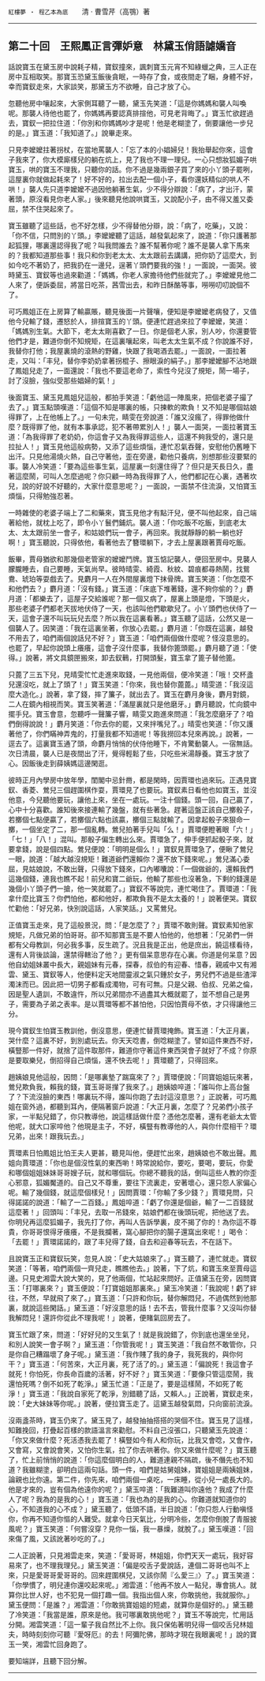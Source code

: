 

`紅樓夢 ‧ 程乙本為底`　　清 ‧ 曹雪芹（高鶚）著

* * *

## 第二十回　王熙鳳正言彈妒意　林黛玉俏語謔嬌音

話說寶玉在黛玉房中說耗子精，寶釵撞來，諷刺寶玉元宵不知綠蠟之典，三人正在房中互相取笑。那寶玉恐黛玉飯後貪眠，一時存了食，或夜間走了睏，身體不好，幸而寶釵走來，大家談笑，那黛玉方不欲睡，自己才放了心。

忽聽他房中嚷起來，大家側耳聽了一聽，黛玉先笑道：「這是你媽媽和襲人叫喚呢。那襲人待他也罷了，你媽媽再要認真排揎他，可見老背晦了。」寶玉忙欲趕過去，寶釵一把拉住道：「你別和你媽媽吵才是呢！他是老糊塗了，倒要讓他一步兒的是。」寶玉道：「我知道了。」說畢走來。

只見李嬤嬤拄著拐杖，在當地罵襲人：「忘了本的小娼婦兒！我抬舉起你來，這會子我來了，你大模廝樣兒的躺在炕上，見了我也不理一理兒。一心只想妝狐媚子哄寶玉，哄的寶玉不理我，只聽你的話。你不過是幾兩銀子買了來的小丫頭子罷咧，這屋裏你就做起耗來了！好不好的，拉出去配一個小子，看你還妖精似的哄人不哄！」襲人先只道李嬤嬤不過因他躺著生氣，少不得分辯說：「病了，才出汗，蒙著頭，原沒看見你老人家。」後來聽見他說哄寶玉，又說配小子，由不得又羞又委屈，禁不住哭起來了。

寶玉雖聽了這些話，也不好怎樣，少不得替他分辯，說：「病了，吃藥」，又說：「你不信，只問別的丫頭。」李嬤嬤聽了這話，越發氣起來了，說道：「你只護著那起狐狸，哪裏還認得我了呢？叫我問誰去？誰不幫著你呢？誰不是襲人拿下馬來的？我都知道那些事！我只和你到老太太、太太跟前去講講，把你奶了這麼大，到如今吃不著奶了，把我扔在一邊兒，逞著丫頭們要我的強！」一面說，一面哭。彼時黛玉、寶釵等也過來勸道：「媽媽，你老人家擔待他們些就完了。」李嬤嬤見他二人來了，便訴委屈，將當日吃茶，茜雪出去，和昨日酥酪等事，嘮嘮叨叨說個不了。

可巧鳳姐正在上房算了輸贏賬，聽見後面一片聲嚷，便知是李嬤嬤老病發了，又值他今兒輸了錢，遷怒於人，排揎寶玉的丫頭。便連忙趕過來拉了李嬤嬤，笑道：「媽媽別生氣。大節下，老太太剛喜歡了一日。你是個老人家，別人吵，你還要管他們才是，難道你倒不知規矩，在這裏嚷起來，叫老太太生氣不成？你說誰不好，我替你打他；我屋裏燒的滾熱的野雞，快跟了我喝酒去罷。」一面說，一面拉著走，又叫：「丰兒，替你李奶奶拿著拐棍子、擦眼淚的絹子。」那李嬤嬤腳不沾地跟了鳳姐兒走了，一面還說：「我也不要這老命了，索性今兒沒了規矩，鬧一場子，討了沒臉，強似受那些娼婦的氣！」

後面寶玉、黛玉見鳳姐兒這般，都拍手笑道：「虧他這一陣風來，把個老婆子撮了去了。」寶玉點頭嘆道：「這個不知是哪裏的帳，只揀軟的欺負！又不知是哪個姑娘得罪了，上在他帳上了。」一句未完，睛雯在旁說道：「誰又沒瘋了，得罪他做什麼？既得罪了他，就有本事承認，犯不著帶累別人！」襲人一面哭，一面拉著寶玉道：「為我得罪了老奶奶，你這會子又為我得罪這些人，這還不夠我受的，還只是拉扯人！」寶玉見他這般病勢，又添了這些煩惱，連忙忍氣吞聲，安慰他仍舊睡下出汗。只見他湯燒火熱，自己守著他，歪在旁邊，勸他只養病，別想那些沒要緊的事。襲人冷笑道：「要為這些事生氣，這屋裏一刻還住得了？但只是天長日久，盡著這麼鬧，可叫人怎麼過呢？你只顧一時為我得罪了人，他們都記在心裏，遇著坎兒，說的好說不好聽的，大家什麼意思呢？」一面說，一面禁不住流淚，又怕寶玉煩惱，只得勉強忍著。

一時雜使的老婆子端上了二和藥來，寶玉見他才有點汗兒，便不叫他起來，自己端著給他，就枕上吃了，即令小丫鬟們鋪炕。襲人道：「你吃飯不吃飯，到底老太太、太太跟前坐一會子，和姑娘們玩一會子，再回來。我就靜靜的躺一躺也好啊！」寶玉聽說，只得依他，看著他去了簪環躺下，才去上屋裏跟著賈母吃飯。

飯畢，賈母猶欲和那幾個老管家的嬤嬤鬥牌。寶玉惦記襲人，便回至房中。見襲人朦朧睡去，自己要睡，天氣尚早。彼時晴雯、綺霞、秋紋、碧痕都尋熱鬧，找鴛鴦、琥珀等耍戲去了。見麝月一人在外間屋裏燈下抹骨牌。寶玉笑道：「你怎麼不和他們去？」麝月道：「沒有錢。」寶玉道：「床底下堆著錢，還不夠你偷的？」麝月道：「都樂去了，這屋子交給誰呢？那一個又病了，屋裏上頭是燈，下頭是火，那些老婆子們都老天拔地伏侍了一天，也該叫他們歇歇兒了。小丫頭們也伏侍了一天，這會子還不叫玩玩兒去麼？所以我在這裏看著。」寶玉聽了這話，公然又是一個襲人了。因笑道：「我在這裏坐著，你放心去罷。」麝月道：「你既在這裏，越發不用去了，咱們兩個說話兒不好？」寶玉道：「咱們兩個做什麼呢？怪沒意思的。也罷了，早起你說頭上癢癢，這會子沒什麼事，我替你篦頭罷。」麝月聽了道：「使得。」說著，將文具鏡匣搬來，卸去釵鷨，打開頭髮，寶玉拿了篦子替他篦。

只蓖了三五下兒，見晴雯忙忙走進來取錢，一見他兩個，便冷笑道：「哦！交杯盞兒還沒吃，就上了頭了！」寶玉笑道：「你來，我也替你蓖蓖。」晴雯道：「我沒這麼大造化。」說著，拿了錢，摔了簾子，就出去了。寶玉在麝月身後，麝月對鏡，二人在鏡內相視而笑。寶玉笑著道：「滿屋裏就只是他磨牙。」麝月聽說，忙向鏡中擺手兒。寶玉會意，忽聽呼一聲簾子響，睛雯又跑進來問道：「我怎麼磨牙了？咱們倒得說說！」麝月笑道：「你去你的罷，又來拌嘴兒了。」晴雯也笑道：「你又護著他了，你們瞞神弄鬼的，打量我都不知道呢！等我撈回本兒來再說。」說著，一逕去了。這裏寶玉通了頭，命麝月悄悄的伏侍他睡下，不肯驚動襲人。一宿無話。次日清晨，襲人已是夜間出了汗，覺得輕鬆了些，只吃些米湯靜養。寶玉才放了心。因飯後走到薛姨媽這邊閑逛。

彼時正月內學房中放年學，閨閣中忌針黹，都是閑時，因賈環也過來玩。正遇見寶釵、香菱、鶯兒三個趕圍棋作耍，賈環見了也要玩。寶釵素日看他也如寶玉，並沒他意，今兒聽他要玩，讓他上來，坐在一處玩。一注十個錢。頭一回，自己贏了，心中十分喜歡。誰知後來接連輸了幾盤，就有些著急。趕著這盤正該自己擲骰子，若擲個七點便贏了，若擲個六點也該贏，擲個三點就輸了。因拿起骰子來狠命一擲，一個坐定了二，那一個亂轉。鶯兒拍著手兒叫「么！」賈環便瞪著眼「六！」「七！」「八！」混叫。那骰子偏生轉出么來。賈環急了，伸手便抓起骰子來，就要拿錢，說是個四點。鶯兒便說：「明明是個么！」寶釵見賈環急了，便瞅了鶯兒一眼，說道：「越大越沒規矩！難道爺們還賴你？還不放下錢來呢。」鶯兒滿心委屈，見姑娘說，不敢出聲，只得放下錢來，口內嘟囔說：「一個做爺的，還賴我們這幾個錢，連我也瞧不起！前兒和寶二爺玩，他輸了那些也沒著急，下剩的錢還是幾個小丫頭子們一搶，他一笑就罷了。」寶釵不等說完，連忙喝住了。賈環道：「我拿什麼比寶玉？你們怕他，都和他好，都欺負我不是太太養的！」說著便哭。寶釵忙勸他：「好兄弟，快別說這話，人家笑話。」又罵鶯兒。

正值寶玉走來，見了這般景況，問：「是怎麼了？」賈環不敢則聲。寶釵素知他家規矩，凡做兄弟的怕哥哥。卻不知那寶玉是不要人怕他的，他想著：「兄弟們一併都有父母教訓，何必我多事，反生疏了。況且我是正出，他是庶出，饒這樣看待，還有人背後談論，還禁得轄治了他？」更有個呆意思存在心裏。你道是何呆意？因他自幼姐妹叢中長大，親姐妹有元春，探春，叔伯的有迎春、惜春，親戚中又有湘雲、黛玉、寶釵等人，他便料定天地間靈淑之氣只鍾於女子，男兒們不過是些渣滓濁沫而已。因此把一切男子都看成濁物，可有可無。只是父親、伯叔、兄弟之倫，因是聖人遺訓，不敢違忤，所以兄弟間亦不過盡其大概就罷了，並不想自己是男子，需要為子弟之表率。是以賈環等都不甚怕他，只因怕賈母不依，才只得讓他三分。

現今寶釵生怕寶玉教訓他，倒沒意思，便連忙替賈環掩飾。寶玉道：「大正月裏，哭什麼？這裏不好，到別處玩去。你天天唸書，倒唸糊塗了。譬如這件東西不好，橫豎那一件好，就捨了這件取那件，難道你守著這件東西哭會子就好了不成？你原是要取樂兒，倒招得自己煩惱，還不快去呢！」賈環聽了，只得回來。

趙姨娘見他這般，因問：「是哪裏墊了踹窩來了？」賈環便說：「同寶姐姐玩來著，鶯兒欺負我，賴我的錢，寶玉哥哥攆了我來了。」趙姨娘啐道：「誰叫你上高台盤了？下流沒臉的東西！哪裏玩不得，誰叫你跑了去討這沒意思？」正說著，可巧鳳姐在窗外過，都聽到耳內，便隔著窗戶說道：「大正月裏，怎麼了？兄弟們小孩子家，一半點兒錯了，你只教導他，說這樣話做什麼？憑他怎麼著，還有老爺太太管他呢，就大口家啐他？他現是主子，不好，橫豎有教導他的人，與你什麼相干？環兄弟，出來！跟我玩去。」

賈環素日怕鳳姐比怕王夫人更甚，聽見叫他，便趕忙出來，趙姨娘也不敢出聲。鳳姐向賈環道：「你也是個沒性氣的東西喲！時常說給你，要吃，要喝，要玩，你愛和哪個姐姐妹妹哥哥嫂子玩，就和哪個玩。你總不聽我的話，倒叫這些人教的你歪心邪意，狐媚魘道的。自己又不尊重，要往下流裏走，安著壞心，還只怨人家偏心呢。輸了幾個錢，就這麼個樣兒！」因問賈環：「你輸了多少錢？」賈環見問，只得諾諾的說道：「輸了一二百錢。」鳳姐啐道：「虧了你還是個爺，輸了一二百錢就這麼著！」回頭叫：「丰兒，去取一吊錢來，姑娘們都在後頭玩呢，把他送了去。你明兒再這麼狐媚子，我先打了你，再叫人告訴學裏，皮不揭了你的！為你這不尊貴，你哥哥恨得牙癢癢，不是我攔著，窩心腳把你的腸子還窩出來呢！」喝令：「去罷！」賈環諾諾的，跟了丰兒得了錢，自去和迎春等玩去，不在話下。

且說寶玉正和寶釵玩笑，忽見人說：「史大姑娘來了。」寶玉聽了，連忙就走。寶釵笑道：「等著，咱們兩個一齊兒走，瞧瞧他去。」說著，下了炕，和寶玉來至賈母這邊。只見史湘雲大說大笑的，見了他兩個，忙站起來問好。正值黛玉在旁，因問寶玉：「打哪裏來？」寶玉便說：「打寶姐姐那裏來。」黛玉冷笑道：「我說呢！虧了絆往，不然，早就飛了來了。」寶玉道：「只許和你玩，替你解悶兒，不過偶然到他那裏，就說這些閑話。」黛玉道：「好沒意思的話！去不去，管我什麼事？又沒叫你替我解悶兒！還許你從此不理我呢！」說著，便賭氣回房去了。

寶玉忙跟了來，問道：「好好兒的又生氣了！就是我說錯了，你到底也還坐坐兒，和別人說笑一會子啊？」黛玉道：「你管我呢！」寶玉笑道：「我自然不敢管你，只是你自己糟蹋壞了身子呢。」黛玉道：「我作賤了我的身子，我死我的，與你何干？」寶玉道：「何苦來，大正月裏，死了活了的。」黛玉道：「偏說死！我這會子就死！你怕死，你長命百歲的活著，好不好？」寶玉笑道：「要像只管這麼鬧，我還怕死嗎？倒不如死了乾淨。」黛玉忙道：「正是了，要是這樣鬧，不如死了乾淨！」寶玉道：「我說自家死了乾淨，別錯聽了話，又賴人。」正說著，寶釵走來，說：「史大妹妹等你呢。」說著，便拉寶玉走了。這黛玉越發氣悶，只向窗前流淚。

沒兩盞茶時，寶玉仍來了。黛玉見了，越發抽抽搭搭的哭個不住。寶玉見了這樣，知難挽回，打疊起百樣的款語溫言來勸慰。不料自己沒張口，只聽黛玉先說道：「你又來做什麼？死活憑我去罷了！橫豎如今有人和你玩，比我又會唸，又會作，又會寫，又會說會笑，又怕你生氣，拉了你去哄著你。你又來做什麼呢？」寶玉聽了，忙上前悄悄的說道：「你這麼個明白的人，難道連親不隔疏，後不僭先也不知道？我雖糊塗，卻明白這兩句話。頭一件，咱們是姑舅姐妹，寶姐姐是兩姨姐妹，論親也比你遠。第二件，你先來，咱們兩個一桌吃，一床睡，從小兒一處長大的。他是才來的，豈有個為他遠你的呢？」黛玉啐道：「我難道叫你遠他？我成了什麼人了呢？我為的是我的心！」寶玉道：「我也為的是我的心。你難道就知道你的心，不知道我的心不成？」黛玉聽了，低頭不語，半日說道：「你只怨人行動嗔怪你，你再不知道你慪的人難受。就拿今日天氣比，分明冷些，怎麼你倒脫了青服披風呢？」寶玉笑道：「何嘗沒穿？見你一惱，我一暴燥，就脫了。」黛玉嘆道：「回來傷了風，又該訛著吵吃的了。」

二人正說著，只見湘雲走來，笑道：「愛哥哥，林姐姐，你們天天一處玩，我好容易來了，也不理我理兒。」黛玉笑道：「偏是咬舌子愛說話，連個二哥哥也叫不上來，只是愛哥哥愛哥哥的。回來趕圍棋兒，又該你鬧『么愛三』〉了。」寶玉笑道：「你學慣了，明兒連你還咬起來呢。」湘雲道：「他再不放人一點兒，專會挑人。就算你比世人好，也不犯見一個打趣一個。我指出個人來，你敢挑他，我就服你。」黛玉便問：「是誰？」湘雲道：「你敢挑寶姐姐的短處，就算你是個好的。」黛玉聽了冷笑道：「我當是誰，原來是他。我可哪裏敢挑他呢？」寶玉不等說完，忙用話分開。湘雲笑道：「這一輩子我自然比不上你。我只保佑著明兒得一個咬舌兒林姐夫，時時刻刻你可聽『愛呀厄』的去！阿彌陀佛，那時才現在我眼裏呢！」說的寶玉一笑，湘雲忙回身跑了。

要知端詳，且聽下回分解。

* * *

